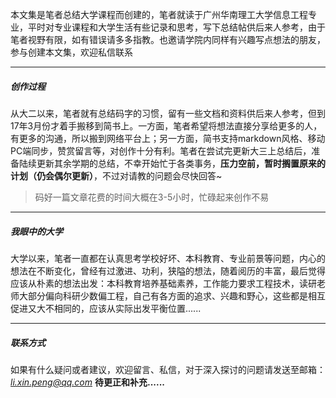 本文集是笔者总结大学课程而创建的，笔者就读于广州华南理工大学信息工程专业，平时对专业课程和大学生活有些记录和思考，写下总结帖供后来人参考，由于笔者视野有限，如有错误请多多指教。也邀请学院内同样有兴趣写点想法的朋友，参与创建本文集，欢迎私信联系

------------

##### 创作过程
从大二以来，笔者就有总结码字的习惯，留有一些文档和资料供后来人参考，但到17年3月份才着手搬移到简书上。一方面，笔者希望将想法直接分享给更多的人，有更多的沟通，所以搬到网络平台上；另一方面，简书支持markdown风格、移动PC端同步，赞赏留言等，对创作十分有利。笔者在尝试完更新大三上总结后，准备陆续更新其余学期的总结，不幸开始忙于各类事务，**压力空前，暂时搁置原来的计划（仍会偶尔更新）**，不过对请教的问题会尽快回答~
> 码好一篇文章花费的时间大概在3-5小时，忙碌起来创作不易

------------
##### 我眼中的大学
大学以来，笔者一直都在认真思考学校好坏、本科教育、专业前景等问题，内心的想法在不断变化，曾经有过激进、功利，狭隘的想法，随着阅历的丰富，最后觉得应该从朴素的想法出发：本科教育培养基础素养，工作能力要求工程技术，读研老师大部分偏向科研少数偏工程，自己有各方面的追求、兴趣和野心，这些都是相互促进又大不相同的，应该从实际出发平衡位置......

------------
##### 联系方式
如果有什么疑问或者建议，欢迎留言、私信，对于深入探讨的问题请发送至邮箱：*li.xin.peng@qq.com*
**待更正和补充......**
